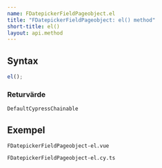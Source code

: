 ```yaml
---
name: FDatepickerFieldPageobject.el
title: "FDatepickerFieldPageobject: el() method"
short-title: el()
layout: api.method
---
```


## Syntax

```ts nocompile nolint
el();
```

### Returvärde

`DefaultCypressChainable`

## Exempel

```import static
FDatepickerFieldPageobject-el.vue
```

```import
FDatepickerFieldPageobject-el.cy.ts
```
